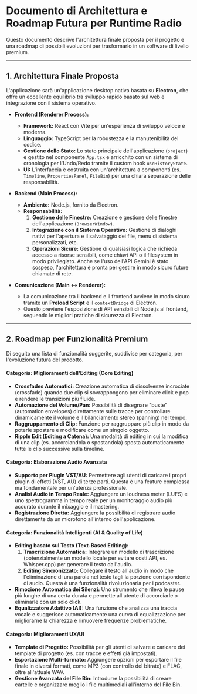 # Documento di Architettura e Roadmap Futura per Runtime Radio

Questo documento descrive l'architettura finale proposta per il progetto e una roadmap di possibili evoluzioni per trasformarlo in un software di livello premium.

---

## 1. Architettura Finale Proposta

L'applicazione sarà un'applicazione desktop nativa basata su **Electron**, che offre un eccellente equilibrio tra sviluppo rapido basato sul web e integrazione con il sistema operativo.

*   **Frontend (Renderer Process):**
    *   **Framework:** React con Vite per un'esperienza di sviluppo veloce e moderna.
    *   **Linguaggio:** TypeScript per la robustezza e la manutenibilità del codice.
    *   **Gestione dello Stato:** Lo stato principale dell'applicazione (`project`) è gestito nel componente `App.tsx` e arricchito con un sistema di cronologia per l'Undo/Redo tramite il custom hook `useHistoryState`.
    *   **UI:** L'interfaccia è costruita con un'architettura a componenti (es. `Timeline`, `PropertiesPanel`, `FileBin`) per una chiara separazione delle responsabilità.

*   **Backend (Main Process):**
    *   **Ambiente:** Node.js, fornito da Electron.
    *   **Responsabilità:**
        1.  **Gestione delle Finestre:** Creazione e gestione delle finestre dell'applicazione (`BrowserWindow`).
        2.  **Integrazione con il Sistema Operativo:** Gestione di dialoghi nativi per l'apertura e il salvataggio dei file, menu di sistema personalizzati, etc.
        3.  **Operazioni Sicure:** Gestione di qualsiasi logica che richieda accesso a risorse sensibili, come chiavi API o il filesystem in modo privilegiato. Anche se l'uso dell'API Gemini è stato sospeso, l'architettura è pronta per gestire in modo sicuro future chiamate di rete.

*   **Comunicazione (Main <-> Renderer):**
    *   La comunicazione tra il backend e il frontend avviene in modo sicuro tramite un **Preload Script** e il `contextBridge` di Electron.
    *   Questo previene l'esposizione di API sensibili di Node.js al frontend, seguendo le migliori pratiche di sicurezza di Electron.

---

## 2. Roadmap per Funzionalità Premium

Di seguito una lista di funzionalità suggerite, suddivise per categoria, per l'evoluzione futura del prodotto.

#### Categoria: Miglioramenti dell'Editing (Core Editing)

*   **Crossfades Automatici:** Creazione automatica di dissolvenze incrociate (crossfade) quando due clip si sovrappongono per eliminare click e pop e rendere le transizioni più fluide.
*   **Automazione del Volume/Pan:** Possibilità di disegnare "buste" (automation envelopes) direttamente sulle tracce per controllare dinamicamente il volume e il bilanciamento stereo (panning) nel tempo.
*   **Raggruppamento di Clip:** Funzione per raggruppare più clip in modo da poterle spostare e modificare come un singolo oggetto.
*   **Ripple Edit (Editing a Catena):** Una modalità di editing in cui la modifica di una clip (es. accorciandola o spostandola) sposta automaticamente tutte le clip successive sulla timeline.

#### Categoria: Elaborazione Audio Avanzata

*   **Supporto per Plugin VST/AU:** Permettere agli utenti di caricare i propri plugin di effetti (VST, AU) di terze parti. Questa è una feature complessa ma fondamentale per un'utenza professionale.
*   **Analisi Audio in Tempo Reale:** Aggiungere un loudness meter (LUFS) e uno spettrogramma in tempo reale per un monitoraggio audio più accurato durante il mixaggio e il mastering.
*   **Registrazione Diretta:** Aggiungere la possibilità di registrare audio direttamente da un microfono all'interno dell'applicazione.

#### Categoria: Funzionalità Intelligenti (AI & Quality of Life)

*   **Editing basato sul Testo (Text-Based Editing):**
    1.  **Trascrizione Automatica:** Integrare un modello di trascrizione (potenzialmente un modello locale per evitare costi API, es. Whisper.cpp) per generare il testo dall'audio.
    2.  **Editing Sincronizzato:** Collegare il testo all'audio in modo che l'eliminazione di una parola nel testo tagli la porzione corrispondente di audio. Questa è una funzionalità rivoluzionaria per i podcaster.
*   **Rimozione Automatica dei Silenzi:** Uno strumento che rileva le pause più lunghe di una certa durata e permette all'utente di accorciarle o eliminarle con un solo click.
*   **Equalizzatore Adattivo (AI):** Una funzione che analizza una traccia vocale e suggerisce automaticamente una curva di equalizzazione per migliorarne la chiarezza e rimuovere frequenze problematiche.

#### Categoria: Miglioramenti UX/UI

*   **Template di Progetto:** Possibilità per gli utenti di salvare e caricare dei template di progetto (es. con tracce e effetti già impostati).
*   **Esportazione Multi-formato:** Aggiungere opzioni per esportare il file finale in diversi formati, come MP3 (con controllo del bitrate) e FLAC, oltre all'attuale WAV.
*   **Gestione Avanzata del File Bin:** Introdurre la possibilità di creare cartelle e organizzare meglio i file multimediali all'interno del File Bin.
